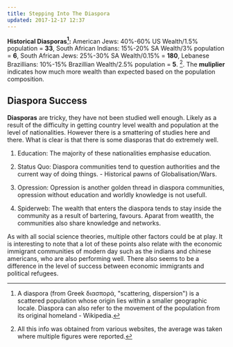 ```yaml
---
title: Stepping Into The Diaspora 
updated: 2017-12-17 12:37
---
```


**Historical Diasporas[^1]:** American Jews: 40%-60% US Wealth/1.5% population = **33**, South African Indians: 15%-20% SA Wealth/3% population = **6**, South African Jews: 25%-30% SA Wealth/0.15% = **180**, Lebanese Brazillians: 10%-15% Brazillian Wealth/2.5% population = **5**. [^2]. The **muliplier** indicates how much more wealth than expected based on the population composition. 

## Diaspora Success   

**Diasporas** are tricky, they have not been studied well enough. Likely as a result of the difficulty in getting country level wealth and population at the level of nationalities. However there is a smattering of studies here and there. What is clear is that there is some diasporas that do extremely well. 

1. Education:
  The majority of these nationalities emphasise education.
  
2. Status Quo:
  Diaspora communities tend to question authorities and the current way of doing things. - Historical pawns of Globalisation/Wars. 
  
3. Opression:
  Opression is another golden thread in diaspora communities, opression without education and worldly knowledge is not usefull.
  
3. Spiderweb:
  The wealth that enters the diaspora tends to stay inside the community as a result of bartering, favours. Aparat from weatlth, the communities also share knowledge and networks.  

As with all social science theories, multiple other factors could be at play. It is interesting to note that a lot of these points also relate with the economic immigrant communities of modern day such as the indians and chinese americans, who are also performing well. There also seems to be a difference in the level of success between economic immigrants and political refugees. 


<div class="divider"></div>

[^1]: A diaspora (from Greek διασπορά, "scattering, dispersion") is a scattered population whose origin lies within a smaller geographic locale. Diaspora can also refer to the movement of the population from its original homeland - Wikipedia. 
[^2]: All this info was obtained from various websites, the average was taken where multiple figures were reported. 

